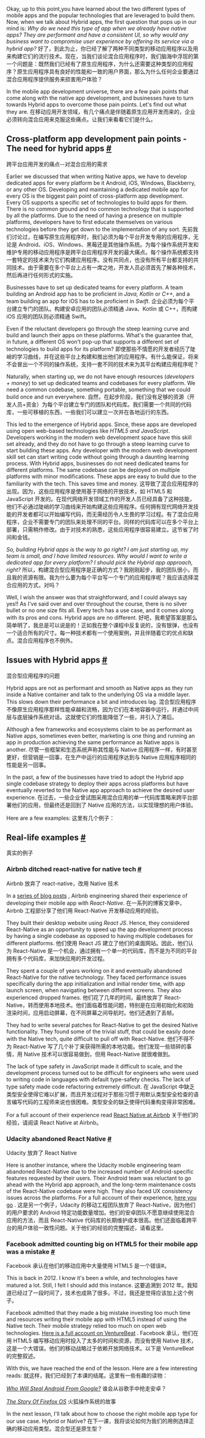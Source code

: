 Okay, up to this point,you have learned about the two different types of mobile apps and the popular technologies that are leveraged to build them. Now, when we talk about Hybrid apps, the first question that pops up in our mind is: _Why do we need this type of app when we already have native apps? They are performant and have a consistent UI, so why would any business want to compromise user experience by offering its service via a hybrid app?_
好了，到此为止，你已经了解了两种不同类型的移动应用程序以及用来构建它们的流行技术。现在，当我们谈论混合应用程序时，我们脑海中浮现的第一个问题是：既然我们已经有了原生应用程序，为什么还需要这种类型的应用程序？原生应用程序具有良好的性能和一致的用户界面，那么为什么任何企业要通过混合应用程序提供服务来损害用户体验？

In the mobile app development universe, there are a few pain points that come along with the native app development, and businesses have to turn towards Hybrid apps to overcome those pain points. Let's find out what they are.
在移动应用开发领域，有几个痛点是伴随着原生应用开发而来的，企业必须转向混合应用来克服这些痛点。让我们来看看它们是什么。

## Cross-platform app development pain points - The need for hybrid apps [#](https://www.educative.io/courses/web-application-software-architecture-101/B1RYpXX90QW#Cross-platform-app-development-pain-points---The-need-for-hybrid-apps)
跨平台应用开发的痛点--对混合应用的需求

Earlier we discussed that when writing Native apps, we have to develop dedicated apps for every platform be it Android, iOS, Windows, Blackberry, or any other OS. Developing and maintaining a dedicated mobile app for every OS is the biggest pain point of cross-platform app development. Every OS supports a specific set of technologies to build apps for them. There is no common ground and no common technology that is supported by all the platforms. Due to the need of having a presence on multiple platforms, developers have to first educate themselves on various technologies before they get down to the implementation of any sort.
先前我们讨论过，在编写原生应用程序时，我们必须为每个平台开发专用的应用程序，无论是 Android、iOS、Windows、黑莓还是其他操作系统。为每个操作系统开发和维护专用的移动应用程序是跨平台应用程序开发的最大痛点。每个操作系统都支持一套特定的技术来为它们构建应用程序。没有共同点，也没有所有平台都支持的共同技术。由于需要在多个平台上占有一席之地，开发人员必须首先了解各种技术，然后再进行任何形式的实施。

Businesses have to set up dedicated teams for every platform. A team building an Android app has to be proficient in _Java, Kotlin_ or _C++_, and a team building an app for iOS has to be proficient in _Swift_.
企业必须为每个平台建立专门的团队。构建安卓应用的团队必须精通 Java、Kotlin 或 C++，而构建 iOS 应用的团队则必须精通 Swift。

Even if the reluctant developers go through the steep learning curve and build and launch their apps on these platforms. What's the guarantee that, in future, a different OS won't pop-up that supports a different set of technologies to build apps for its platform?
即使那些不情愿的开发者经历了陡峭的学习曲线，并在这些平台上构建和推出他们的应用程序。有什么能保证，将来不会冒出一个不同的操作系统，支持一套不同的技术来为其平台构建应用程序呢？

Naturally, when starting up, we do not have enough resources (_developers + money_) to set up dedicated teams and codebases for every platform. We need a common codebase, something portable, something that we could build once and run everywhere.
自然，在起步阶段，我们没有足够的资源（开发人员+资金）为每个平台建立专门的团队和代码库。我们需要一个共同的代码库，一些可移植的东西，一些我们可以建立一次并在各地运行的东西。

This led to the emergence of Hybrid apps. Since, these apps are developed using open web-based technologies like _HTML5 and JavaScript_. Developers working in the modern web development space have this skill set already, and they do not have to go through a steep learning curve to start building these apps. Any developer with the modern web development skill set can start writing code without going through a daunting learning process. With Hybrid apps, businesses do not need dedicated teams for different platforms. The same codebase can be deployed on multiple platforms with minor modifications. These apps are easy to build due to the familiarity with the tech. This saves time and money.
这导致了混合应用程序的出现。因为，这些应用程序是使用基于网络的开放技术，如 HTML5 和 JavaScript 开发的。在现代网络开发领域工作的开发人员已经具备了这种技能，他们不必通过陡峭的学习曲线来开始构建这些应用程序。任何拥有现代网络开发技能的开发者都可以开始编写代码，而无需经历令人生畏的学习过程。有了混合应用程序，企业不需要专门的团队来处理不同的平台。同样的代码库可以在多个平台上部署，只需稍作修改。由于对技术的熟悉，这些应用程序很容易建立。这节省了时间和金钱。

_So, building Hybrid apps is the way to go right? I am just starting up, my team is small, and I have limited resources. Why would I want to write a dedicated app for every platform? I should pick the Hybrid app approach, right?_
所以，构建混合型应用程序是正确的方式？我刚刚起步，我的团队很小，而且我的资源有限。我为什么要为每个平台写一个专门的应用程序呢？我应该选择混合应用的方式，对吗？

Well, I wish the answer was that straightforward, and I could always say yes!! As I've said over and over throughout the course, there is no silver bullet or no one size fits all. Every tech has a use case, and it comes along with its pros and cons. Hybrid apps are no different.
好吧，我希望答案是那么简单明了，我总是可以说是的！正如我在整个课程中反复说的，没有银弹，也没有一个适合所有的尺寸。每一种技术都有一个使用案例，并且伴随着它的优点和缺点。混合应用程序也不例外。

## Issues with Hybrid apps [#](https://www.educative.io/courses/web-application-software-architecture-101/B1RYpXX90QW#Issues-with-Hybrid-apps)
混合型应用程序的问题

Hybrid apps are not as performant and smooth as Native apps as they run inside a Native container and talk to the underlying OS via a middle layer. This slows down their performance a bit and introduces lag.
混合型应用程序不像原生应用程序那样性能卓越和流畅，因为它们在本地容器中运行，并通过中间层与底层操作系统对话。这就使它们的性能降低了一些，并引入了滞后。

Although a few frameworks and ecosystems claim to be as performant as Native apps, sometimes even better, marketing is one thing and running an app in production achieving the same performance as Native apps is another.
尽管一些框架和生态系统声称其性能与 Native 应用程序一样，有时甚至更好，但营销是一回事，在生产中运行的应用程序达到与 Native 应用程序相同的性能是另一回事。

In the past, a few of the businesses have tried to adopt the Hybrid app single codebase strategy to deploy their apps across platforms but have eventually reverted to the Native app approach to achieve the desired user experience.
在过去，一些企业曾试图采用混合应用的单一代码库策略来跨平台部署他们的应用，但最终还是回到了 Native 应用的方法，以实现理想的用户体验。

Here are a few examples: 
这里有几个例子：

## Real-life examples [#](https://www.educative.io/courses/web-application-software-architecture-101/B1RYpXX90QW#Real-life-examples)
真实的例子

### Airbnb ditched react-native for native tech [#](https://www.educative.io/courses/web-application-software-architecture-101/B1RYpXX90QW#Airbnb-ditched-react-native-for-native-tech)
Airbnb 放弃了 react-native，改用 Native 技术

In a [series of blog posts](https://medium.com/airbnb-engineering/react-native-at-airbnb-f95aa460be1c) , Airbnb engineering shared their experience of developing their mobile app with _React-Native_.
在一系列的博客文章中，Airbnb 工程部分享了他们用 React-Native 开发移动应用的经验。

They built their desktop website using _React JS_. Hence, they considered React-Native as an opportunity to speed up the app development process by having a single codebase as opposed to having multiple codebases for different platforms.
他们使用 React JS 建立了他们的桌面网站。因此，他们认为 React-Native 是一个机会，通过拥有一个单一的代码库，而不是为不同的平台拥有多个代码库，来加快应用的开发过程。

They spent a couple of years working on it and eventually abandoned React-Native for the native technology. They faced performance issues specifically during the app initialization and initial render time, with app launch screen, when navigating between different screens. They also experienced dropped frames.
他们花了几年的时间，最终放弃了 React-Native，转而使用本地技术。他们面临着性能问题，特别是在应用初始化和初始渲染时间，应用启动屏幕，在不同屏幕之间导航时。他们还遇到了丢帧。

They had to write several patches for React-Native to get the desired Native functionality. They found some of the trivial stuff, that could be easily done with the Native tech, quite difficult to pull off with React-Native.
他们不得不为 React-Native 写了几个补丁来获得所需的本地功能。他们发现一些琐碎的事情，用 Native 技术可以很容易做到，但用 React-Native 就很难做到。

The lack of type safety in JavaScript made it difficult to scale, and the development process turned out to be difficult for engineers who were used to writing code in languages with default type-safety checks. The lack of type safety made code refactoring extremely difficult.
在 JavaScript 中缺乏类型安全使得它难以扩展，而且开发过程对于那些习惯于用默认类型安全检查的语言编写代码的工程师来说也很困难。类型安全的缺乏使得代码重构变得非常困难。

For a full account of their experience read [React Native at Airbnb](https://medium.com/airbnb-engineering/react-native-at-airbnb-f95aa460be1c)
关于他们的经验，请阅读 React Native at Airbnb。

### Udacity abandoned React Native [#](https://www.educative.io/courses/web-application-software-architecture-101/B1RYpXX90QW#Udacity-abandoned-React-Native)
Udacity 放弃了 React Native

Here is another instance, where the Udacity mobile engineering team abandoned React-Native due to the increased number of Android-specific features requested by their users. Their Android team was reluctant to go ahead with the Hybrid app approach, and the long-term maintenance costs of the React-Native codebase were high. They also faced UX consistency issues across the platforms. For a full account of their experience, [here you go](https://engineering.udacity.com/react-native-a-retrospective-from-the-mobile-engineering-team-at-udacity-89975d6a8102) .
这是另一个例子，Udacity 的移动工程团队放弃了 React-Native，因为他们的用户要求的 Android 特定功能数量增加。他们的安卓团队不愿意继续使用混合应用的方法，而且 React-Native 代码库的长期维护成本很高。他们还面临着跨平台的用户体验一致性问题。关于他们的经验的完整描述，请看这里。

### Facebook admitted counting big on HTML5 for their mobile app was a mistake [#](https://www.educative.io/courses/web-application-software-architecture-101/B1RYpXX90QW#Facebook-admitted-counting-big-on-HTML5-for-their-mobile-app-was-a-mistake)
Facebook 承认在他们的移动应用中大量使用 HTML5 是一个错误#。

This is back in 2012. I know it's been a while, and technologies have matured a lot. Still, I felt I should add this instance.
这要追溯到 2012 年。我知道已经过了一段时间了，技术也成熟了很多。不过，我还是觉得应该加上这个例子。

Facebook admitted that they made a big mistake investing too much time and resources writing their mobile app with HTML5 instead of using the Native tech. Their mobile strategy relied too much on open web technologies. [Here is a full account on VentureBeat](https://venturebeat.com/2012/09/11/facebooks-zuckerberg-the-biggest-mistake-weve-made-as-a-company-is-betting-on-html5-over-native/) .
Facebook 承认，他们在用 HTML5 编写移动应用时投入了太多的时间和资源，而没有使用 Native 技术，这是一个大错误。他们的移动战略过于依赖开放网络技术。以下是 VentureBeat 的完整叙述。

With this, we have reached the end of the lesson. Here are a few interesting reads:
就这样，我们已经到了本课的结尾。这里有一些有趣的读物：

 [_Who Will Steal Android From Google?_](https://medium.com/@steve.yegge/who-will-steal-android-from-google-af3622b6252e)
谁会从谷歌手中抢走安卓？

 [_The Story Of Firefox OS_](https://medium.com/@bfrancis/the-story-of-firefox-os-cb5bf796e8fb)
火狐操作系统的故事

In the next lesson, I'll talk about how to choose the right mobile app type for our use case. Hybrid or Native?
在下一课，我将谈论如何为我们的用例选择正确的移动应用类型。混合型还是原生型？
